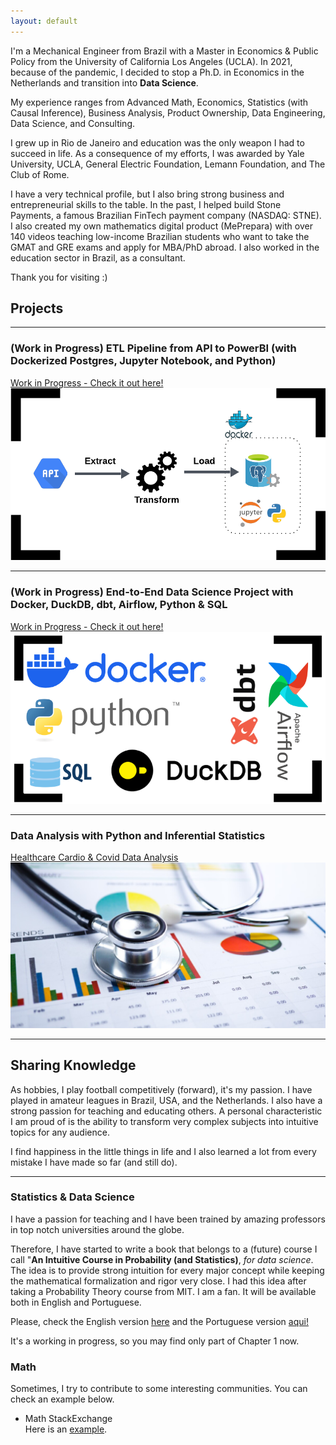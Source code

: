 ```yaml
---
layout: default
---
```


<html lang="en">
<head>
  <meta charset="UTF-8">
  <meta name="viewport" content="width=device-width, initial-scale=1.0">
  <meta property="og:image" content="https://caiocvelasco.github.io/assets/img/etl.png"> <!-- Change this URL to the image you want -->
  <meta property="og:url" content="https://github.com/caiocvelasco/caiocvelasco.github.io">
  <title>Caio Velasco</title>
</head>
<body>
</body>
</html>

I'm a Mechanical Engineer from Brazil with a Master in Economics & Public Policy from the University of California Los Angeles (UCLA). In 2021, because of the pandemic, I decided to stop a Ph.D. in Economics in the Netherlands and transition into **Data Science**.

My experience ranges from Advanced Math, Economics, Statistics (with Causal Inference), Business Analysis, Product Ownership, Data Engineering, Data Science, and Consulting.

I grew up in Rio de Janeiro and education was the only weapon I had to succeed in life. As a consequence of my efforts, I was awarded by Yale University, UCLA, General Electric Foundation, Lemann Foundation, and The Club of Rome.

I have a very technical profile, but I also bring strong business and entrepreneurial skills to the table. In the past, I helped build Stone Payments, a famous Brazilian FinTech payment company (NASDAQ: STNE). I also created my own mathematics digital product (MePrepara) with over 140 videos teaching low-income Brazilian students who want to take the GMAT and GRE exams and apply for MBA/PhD abroad. I also worked in the education sector in Brazil, as a consultant.

Thank you for visiting :)

## Projects
---

### (Work in Progress) ETL Pipeline from API to PowerBI (with Dockerized Postgres, Jupyter Notebook, and Python)

[Work in Progress - Check it out here!](https://github.com/caiocvelasco/project01-docker-ETL-from-API-to-PowerBI.git)
<img src = "assets/img/project01.png">

--- 

### (Work in Progress) End-to-End Data Science Project with Docker, DuckDB, dbt, Airflow, Python & SQL

[Work in Progress - Check it out here!](https://github.com/caiocvelasco/end-to-end-data-science-project.git)
<img src = "assets/img/etl.png">

--- 

### Data Analysis with Python and Inferential Statistics

[Healthcare Cardio & Covid Data Analysis](https://github.com/caiocvelasco/cardio-covid-project.git)
<img src = "assets/img/health.jfif">

--- 

## Sharing Knowledge

As hobbies, I play football competitively (forward), it's my passion. I have played in amateur leagues in Brazil, USA, and the Netherlands. I also have a strong passion for teaching and educating others. A personal characteristic I am proud of is the ability to transform very complex subjects into intuitive topics for any audience.

I find happiness in the little things in life and I also learned a lot from every mistake I have made so far (and still do).

---

### Statistics & Data Science
I have a passion for teaching and I have been trained by amazing professors in top notch universities around the globe.

Therefore, I have started to write a book that belongs to a (future) course I call "**An Intuitive Course in Probability (and Statistics)**, _for data science_. The idea is to provide strong intuition for every major concept while keeping the mathematical formalization and rigor very close. I had this idea after taking a Probability Theory course from MIT. I am a fan. It will be available both in English and Portuguese.

Please, check the English version [here](https://caiocvelasco.github.io/assets/my_course/An_Intuitive_Course_in_Probability__draft_EN.pdf) and the Portuguese version [aqui!](https://caiocvelasco.github.io/assets/my_course/Um_Curso_Intuitivo_de_Probabilidade__draft_PT.pdf)

It's a working in progress, so you may find only part of Chapter 1 now.

### Math
Sometimes, I try to contribute to some interesting communities. You can check an example below.

* Math StackExchange\
Here is an [example](https://math.stackexchange.com/a/3444354/727414).